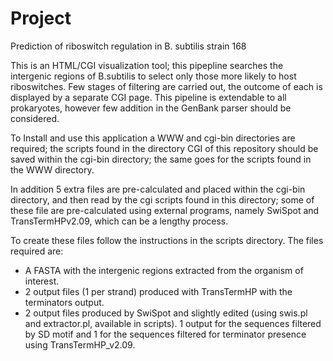 # Project
Prediction of riboswitch regulation in B. subtilis strain 168


This is an HTML/CGI visualization tool; this pipepline searches the intergenic regions of B.subtilis to select only those more likely to host riboswitches. Few stages of filtering are carried out, the outcome of each is displayed by a separate CGI page. This pipeline is extendable to all prokaryotes, however few addition in the GenBank parser should be considered.

To Install and use this application a WWW and cgi-bin directories are required; the scripts found in the directory CGI of this repository should be saved within the cgi-bin directory; the same goes for the scripts found in the WWW directory.


In addition 5 extra files are pre-calculated and placed within the cgi-bin directory, and then read by the cgi scripts found in this directory; some of these file are pre-calculated using external programs, namely SwiSpot and TransTermHPv2.09, which can be a lengthy process.

To create these files follow the instructions in the scripts directory.
The files required are:
- A FASTA with the intergenic regions extracted from the organism of interest.
- 2 output files (1 per strand) produced with TransTermHP with the terminators output.
- 2 output files produced by SwiSpot and slightly edited (using swis.pl and extractor.pl, available in scripts). 1 output for the sequences filtered by SD motif and 1 for the sequences filtered for terminator presence using TransTermHP_v2.09.
